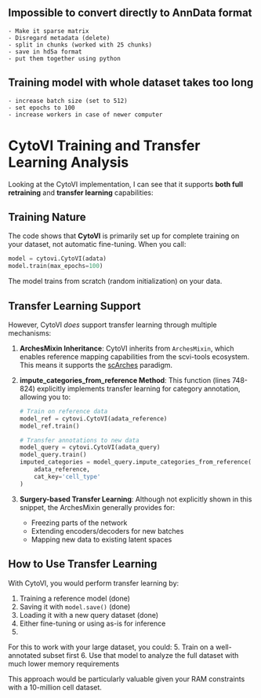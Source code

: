 ## Impossible to convert directly to AnnData format
	- Make it sparse matrix
	- Disregard metadata (delete)
	- split in chunks (worked with 25 chunks)
	- save in hd5a format
	- put them together using python
## Training model with whole dataset takes too long
	- increase batch size (set to 512)
	- set epochs to 100
	- increase workers in case of newer computer


# CytoVI Training and Transfer Learning Analysis

Looking at the CytoVI implementation, I can see that it supports **both full retraining** and **transfer learning** capabilities:

## Training Nature

The code shows that **CytoVI** is primarily set up for complete training on your dataset, not automatic fine-tuning. When you call:

```python
model = cytovi.CytoVI(adata)
model.train(max_epochs=100)
```

The model trains from scratch (random initialization) on your data.

## Transfer Learning Support

However, CytoVI *does* support transfer learning through multiple mechanisms:

1. **ArchesMixin Inheritance**: CytoVI inherits from `ArchesMixin`, which enables reference mapping capabilities from the scvi-tools ecosystem. This means it supports the [scArches](https://www.nature.com/articles/s41587-021-00867-x) paradigm.

2. **impute_categories_from_reference Method**: This function (lines 748-824) explicitly implements transfer learning for category annotation, allowing you to:
   ```python
   # Train on reference data
   model_ref = cytovi.CytoVI(adata_reference)
   model_ref.train()
   
   # Transfer annotations to new data
   model_query = cytovi.CytoVI(adata_query)
   model_query.train()
   imputed_categories = model_query.impute_categories_from_reference(
       adata_reference, 
       cat_key='cell_type'
   )
   ```

3. **Surgery-based Transfer Learning**: Although not explicitly shown in this snippet, the ArchesMixin generally provides for:
   - Freezing parts of the network
   - Extending encoders/decoders for new batches
   - Mapping new data to existing latent spaces

## How to Use Transfer Learning

With CytoVI, you would perform transfer learning by:

1. Training a reference model (done)
2. Saving it with `model.save()` (done)
3. Loading it with a new query dataset (done)
4. Either fine-tuning or using as-is for inference 
5. 
For this to work with your large dataset, you could:
5. Train on a well-annotated subset first
6. Use that model to analyze the full dataset with much lower memory requirements

This approach would be particularly valuable given your RAM constraints with a 10-million cell dataset.
